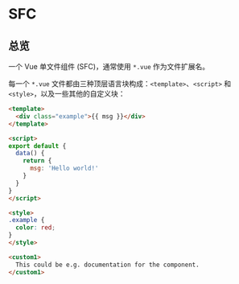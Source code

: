 # SFC

## 总览

一个 Vue 单文件组件 (SFC)，通常使用 `*.vue` 作为文件扩展名。

每一个 `*.vue` 文件都由三种顶层语言块构成：`<template>`、`<script>` 和 `<style>`，以及一些其他的自定义块：

```html
<template>
  <div class="example">{{ msg }}</div>
</template>

<script>
export default {
  data() {
    return {
      msg: 'Hello world!'
    }
  }
}
</script>

<style>
.example {
  color: red;
}
</style>

<custom1>
  This could be e.g. documentation for the component.
</custom1>
```

